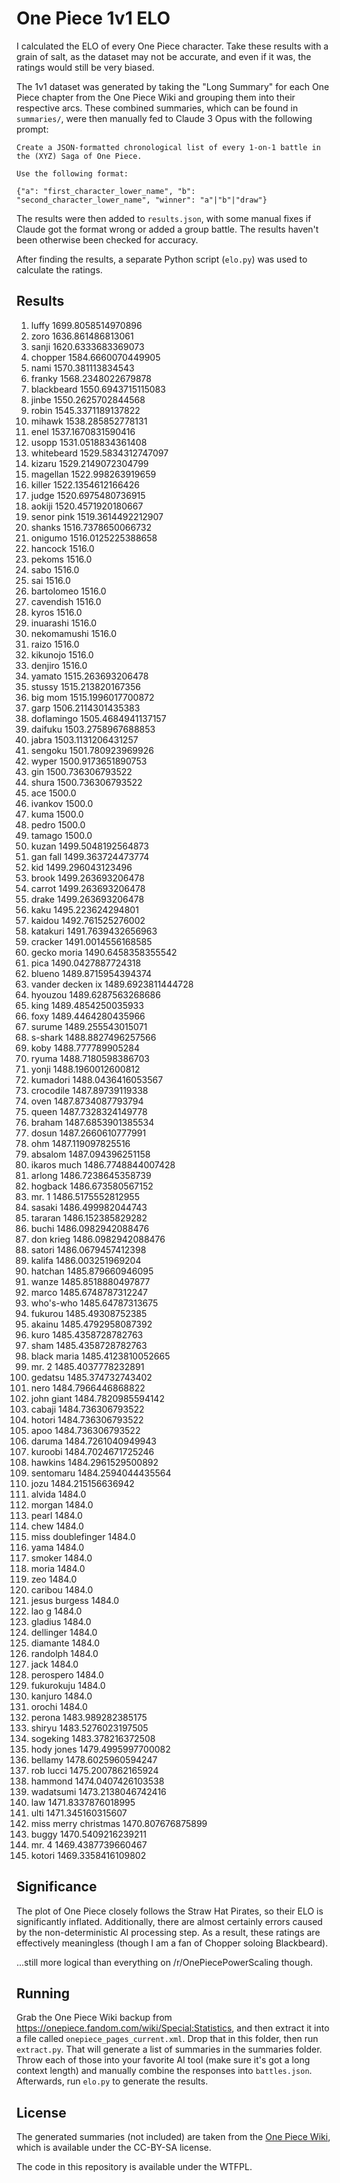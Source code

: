 # One Piece 1v1 ELO

I calculated the ELO of every One Piece character. Take these results with a grain of salt, as the dataset may not be accurate, and even if it was, the ratings would still be very biased.

The 1v1 dataset was generated by taking the "Long Summary" for each One Piece chapter from the One Piece Wiki and grouping them into their respective arcs. These combined summaries, which can be found in `summaries/`, were then manually fed to Claude 3 Opus with the following prompt:

```
Create a JSON-formatted chronological list of every 1-on-1 battle in the (XYZ) Saga of One Piece.

Use the following format:

{"a": "first_character_lower_name", "b": "second_character_lower_name", "winner": "a"|"b"|"draw"}
```

The results were then added to `results.json`, with some manual fixes if Claude got the format wrong or added a group battle. The results haven't been otherwise been checked for accuracy.

After finding the results, a separate Python script (`elo.py`) was used to calculate the ratings.

## Results
1. luffy 1699.8058514970896 
1. zoro 1636.861486813061 
1. sanji 1620.6333683369073 
1. chopper 1584.6660070449905 
1. nami 1570.381113834543 
1. franky 1568.2348022679878 
1. blackbeard 1550.6943715115083 
1. jinbe 1550.2625702844568 
1. robin 1545.3371189137822 
1. mihawk 1538.285852778131 
1. enel 1537.1670831590416 
1. usopp 1531.0518834361408 
1. whitebeard 1529.5834312747097 
1. kizaru 1529.2149072304799 
1. magellan 1522.998263919659 
1. killer 1522.1354612166426 
1. judge 1520.6975480736915 
1. aokiji 1520.4571920180667 
1. senor pink 1519.3614492212907 
1. shanks 1516.7378650066732 
1. onigumo 1516.0125225388658 
1. hancock 1516.0 
1. pekoms 1516.0 
1. sabo 1516.0 
1. sai 1516.0 
1. bartolomeo 1516.0 
1. cavendish 1516.0 
1. kyros 1516.0 
1. inuarashi 1516.0 
1. nekomamushi 1516.0 
1. raizo 1516.0 
1. kikunojo 1516.0 
1. denjiro 1516.0 
1. yamato 1515.263693206478 
1. stussy 1515.213820167356 
1. big mom 1515.1996017700872 
1. garp 1506.2114301435383 
1. doflamingo 1505.4684941137157 
1. daifuku 1503.2758967688853 
1. jabra 1503.1131206431257 
1. sengoku 1501.780923969926 
1. wyper 1500.9173651890753 
1. gin 1500.736306793522 
1. shura 1500.736306793522 
1. ace 1500.0 
1. ivankov 1500.0 
1. kuma 1500.0 
1. pedro 1500.0 
1. tamago 1500.0 
1. kuzan 1499.5048192564873 
1. gan fall 1499.363724473774 
1. kid 1499.296043123496 
1. brook 1499.263693206478 
1. carrot 1499.263693206478 
1. drake 1499.263693206478 
1. kaku 1495.223624294801 
1. kaidou 1492.761525276002 
1. katakuri 1491.7639432656963 
1. cracker 1491.0014556168585 
1. gecko moria 1490.6458358355542 
1. pica 1490.0427887724318 
1. blueno 1489.8715954394374 
1. vander decken ix 1489.6923811444728 
1. hyouzou 1489.6287563268686 
1. king 1489.4854250035933 
1. foxy 1489.4464280435966 
1. surume 1489.255543015071 
1. s-shark 1488.8827496257566 
1. koby 1488.777789905284 
1. ryuma 1488.7180598386703 
1. yonji 1488.1960012600812 
1. kumadori 1488.0436416053567 
1. crocodile 1487.89739119338 
1. oven 1487.8734087793794 
1. queen 1487.7328324149778 
1. braham 1487.6853901385534 
1. dosun 1487.2660610777991 
1. ohm 1487.119097825516 
1. absalom 1487.094396251158 
1. ikaros much 1486.7748844007428 
1. arlong 1486.7238645358739 
1. hogback 1486.673580567152 
1. mr. 1 1486.5175552812955 
1. sasaki 1486.499982044743 
1. tararan 1486.152385829282 
1. buchi 1486.0982942088476 
1. don krieg 1486.0982942088476 
1. satori 1486.0679457412398 
1. kalifa 1486.003251969204 
1. hatchan 1485.879660946095 
1. wanze 1485.8518880497877 
1. marco 1485.6748787312247 
1. who's-who 1485.64787313675 
1. fukurou 1485.49308752385 
1. akainu 1485.4792958087392 
1. kuro 1485.4358728782763 
1. sham 1485.4358728782763 
1. black maria 1485.4123810052665 
1. mr. 2 1485.4037778232891 
1. gedatsu 1485.374732743402 
1. nero 1484.7966446868822 
1. john giant 1484.7820985594142 
1. cabaji 1484.736306793522 
1. hotori 1484.736306793522 
1. apoo 1484.736306793522 
1. daruma 1484.7261040949943 
1. kuroobi 1484.7024671725246 
1. hawkins 1484.2961529500892 
1. sentomaru 1484.2594044435564 
1. jozu 1484.215156636942 
1. alvida 1484.0 
1. morgan 1484.0 
1. pearl 1484.0 
1. chew 1484.0 
1. miss doublefinger 1484.0 
1. yama 1484.0 
1. smoker 1484.0 
1. moria 1484.0 
1. zeo 1484.0 
1. caribou 1484.0 
1. jesus burgess 1484.0 
1. lao g 1484.0 
1. gladius 1484.0 
1. dellinger 1484.0 
1. diamante 1484.0 
1. randolph 1484.0 
1. jack 1484.0 
1. perospero 1484.0 
1. fukurokuju 1484.0 
1. kanjuro 1484.0 
1. orochi 1484.0 
1. perona 1483.989282385175 
1. shiryu 1483.5276023197505 
1. sogeking 1483.378216372508 
1. hody jones 1479.4995997700082 
1. bellamy 1478.6025960594247 
1. rob lucci 1475.2007862165924 
1. hammond 1474.0407426103538 
1. wadatsumi 1473.2138046742416 
1. law 1471.8337876018995 
1. ulti 1471.345160315607 
1. miss merry christmas 1470.807676875899 
1. buggy 1470.5409216239211 
1. mr. 4 1469.4387739660467 
1. kotori 1469.3358416109802

## Significance

The plot of One Piece closely follows the Straw Hat Pirates, so their ELO is significantly inflated. Additionally, there are almost certainly errors caused by the non-deterministic AI processing step. As a result, these ratings are effectively meaningless (though I am a fan of Chopper soloing Blackbeard).

...still more logical than everything on /r/OnePiecePowerScaling though.

## Running

Grab the One Piece Wiki backup from https://onepiece.fandom.com/wiki/Special:Statistics, and then extract it into a file called `onepiece_pages_current.xml`. Drop that in this folder, then run `extract.py`. That will generate a list of summaries in the summaries folder. Throw each of those into your favorite AI tool (make sure it's got a long context length) and manually combine the responses into `battles.json`. Afterwards, run `elo.py` to generate the results.

## License

The generated summaries (not included) are taken from the [One Piece Wiki](https://onepiece.fandom.com/wiki/One_Piece_Wiki), which is available under the CC-BY-SA license.

The code in this repository is available under the WTFPL.
